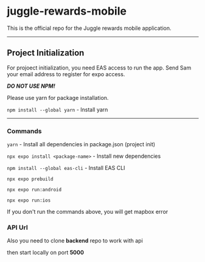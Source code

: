 # juggle-rewards-mobile

This is the official repo for the Juggle rewards mobile application.

---

## Project Initialization

For projoect initialization, you need EAS access to run the app. 
Send Sam your email address to register for expo access.


**_DO NOT USE NPM!_**

Please use yarn for package installation.

`npm install --global yarn` - Install yarn

---

### Commands

`yarn` - Install all dependencies in package.json (project init)

`npx expo install <package-name>` - Install new dependencies

`npm install --global eas-cli` - Install EAS CLI

`npx expo prebuild`

`npx expo run:android`

`npx expo run:ios`

If you don't run the commands above, you will get mapbox error

### API Url

Also you need to clone **backend** repo to work with api

then start locally on port **5000**
